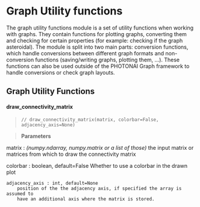 # Graph Utility functions

The graph utility functions module is a set of utility functions when working with graphs. They contain functions for plotting graphs, converting them and checking for certain properties (for example: checking if the graph asteroidal). The module is split into two main parts: conversion functions, which handle conversions between different graph formats and non-conversion functions (saving/writing graphs, plotting them, ...). These functions can also be used outside of the PHOTONAI Graph framework to handle conversions or check graph layouts.

## Graph Utility Functions

#### draw_connectivity_matrix

>     // draw_connectivity_matrix(matrix, colorbar=False, adjacency_axis=None)

>**Parameters**

 matrix : *(numpy.ndarray, numpy.matrix or a list of those)* the input matrix or matrices from which to draw the connectivity matrix
            
 colorbar : boolean, default=False
            Whether to use a colorbar in the drawn plot
	
	adjacency_axis : int, default=None
	    position of the the adjacency axis, if specified the array is assumed to
	    have an additional axis where the matrix is stored.
